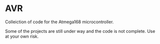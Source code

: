 # AVR
Colleiction of code for the Atmega168 microcontroller.

Some of the projects are still under way and the code is not complete. Use at your own risk. 
